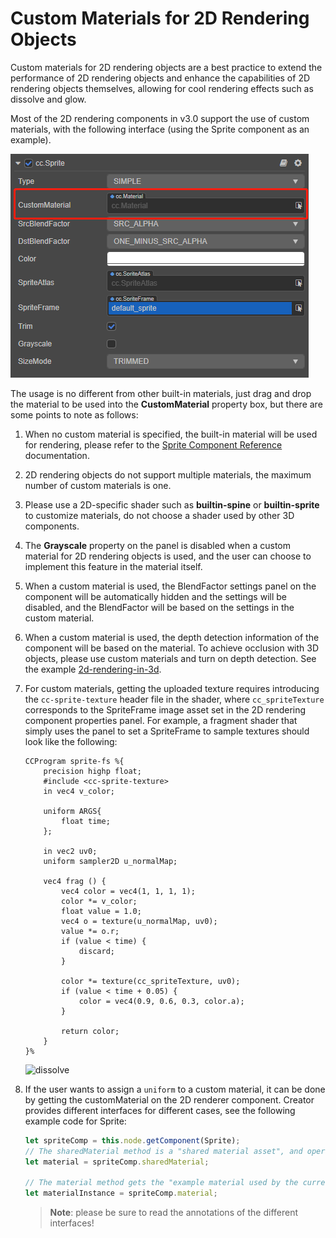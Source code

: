# Custom Materials for 2D Rendering Objects

Custom materials for 2D rendering objects are a best practice to extend the performance of 2D rendering objects and enhance the capabilities of 2D rendering objects themselves, allowing for cool rendering effects such as dissolve and glow.

Most of the 2D rendering components in v3.0 support the use of custom materials, with the following interface (using the Sprite component as an example).

![UIMaterial](ui-material/UIMaterial.png)

The usage is no different from other built-in materials, just drag and drop the material to be used into the **CustomMaterial** property box, but there are some points to note as follows:

1. When no custom material is specified, the built-in material will be used for rendering, please refer to the [Sprite Component Reference](../editor/sprite.md) documentation.
2. 2D rendering objects do not support multiple materials, the maximum number of custom materials is one.
3. Please use a 2D-specific shader such as **builtin-spine** or **builtin-sprite** to customize materials, do not choose a shader used by other 3D components.
4. The **Grayscale** property on the panel is disabled when a custom material for 2D rendering objects is used, and the user can choose to implement this feature in the material itself.
5. When a custom material is used, the BlendFactor settings panel on the component will be automatically hidden and the settings will be disabled, and the BlendFactor will be based on the settings in the custom material.
6. When a custom material is used, the depth detection information of the component will be based on the material. To achieve occlusion with 3D objects, please use custom materials and turn on depth detection. See the example [2d-rendering-in-3d](https://github.com/cocos-creator/test-cases-3d/tree/v3.3/assets/cases/2d-rendering-in-3d).
7. For custom materials, getting the uploaded texture requires introducing the `cc-sprite-texture` header file in the shader, where `cc_spriteTexture` corresponds to the SpriteFrame image asset set in the 2D rendering component properties panel. For example, a fragment shader that simply uses the panel to set a SpriteFrame to sample textures should look like the following:

    ```
    CCProgram sprite-fs %{
        precision highp float;
        #include <cc-sprite-texture>
        in vec4 v_color;

        uniform ARGS{
            float time;
        };

        in vec2 uv0;
        uniform sampler2D u_normalMap;

        vec4 frag () {
            vec4 color = vec4(1, 1, 1, 1);
            color *= v_color;
            float value = 1.0;
            vec4 o = texture(u_normalMap, uv0);
            value *= o.r;
            if (value < time) {
                discard;
            }

            color *= texture(cc_spriteTexture, uv0);
            if (value < time + 0.05) {
                color = vec4(0.9, 0.6, 0.3, color.a);
            }

            return color;
        }
    }%
    ```

    ![dissolve](ui-material/dissolve.png)

8. If the user wants to assign a `uniform` to a custom material, it can be done by getting the customMaterial on the 2D renderer component. Creator provides different interfaces for different cases, see the following example code for Sprite:

    ```ts
    let spriteComp = this.node.getComponent(Sprite);
    // The sharedMaterial method is a "shared material asset", and operations performed on the material will affect all rendering objects that use the material, this operation will not instantiate the asset and will not affect the batch
    let material = spriteComp.sharedMaterial;

    // The material method gets the "example material used by the current rendering component", and operations on the Material Instance will only affect the current component, this operation will instantiate the asset, and once instantiated, this component cannot be combined with other components
    let materialInstance = spriteComp.material;
    ```

    > **Note**: please be sure to read the annotations of the different interfaces!
